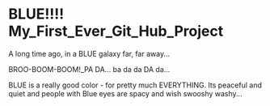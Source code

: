 # BLUE!!!! My_First_Ever_Git_Hub_Project
A long time ago, in a BLUE galaxy far, far away...

BROO-BOOM-BOOM!_PA DA... ba da da DA da...

BLUE is a really good color - for pretty much EVERYTHING.
Its peaceful and quiet and people with Blue eyes are spacy and wish swooshy washy...
